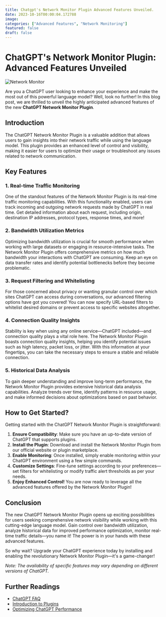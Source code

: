 ```yaml
---
title: Chatgpt's Network Monitor Plugin Advanced Features Unveiled.
date: 2023-10-16T00:00:04.172788
image: 
categories: ["Advanced Features", "Network Monitoring"]
featured: false
draft: false
---
```

# ChatGPT's Network Monitor Plugin: Advanced Features Unveiled

![Network Monitor](https://example.com/network-monitor.png)

Are you a ChatGPT user looking to enhance your experience and make the most out of this powerful language model? Well, look no further! In this blog post, we are thrilled to unveil the highly anticipated advanced features of the new **ChatGPT Network Monitor Plugin**.

## Introduction

The ChatGPT Network Monitor Plugin is a valuable addition that allows users to gain insights into their network traffic while using the language model. This plugin provides an enhanced level of control and visibility, making it easier for users to optimize their usage or troubleshoot any issues related to network communication.

## Key Features

### 1. Real-time Traffic Monitoring

One of the standout features of the Network Monitor Plugin is its real-time traffic monitoring capabilities. With this functionality enabled, users can track incoming and outgoing network requests made by ChatGPT in real time. Get detailed information about each request, including origin, destination IP addresses, protocol types, response times, and more!

### 2. Bandwidth Utilization Metrics

Optimizing bandwidth utilization is crucial for smooth performance when working with large datasets or engaging in resource-intensive tasks. The Network Monitor Plugin offers comprehensive metrics on how much bandwidth your interactions with ChatGPT are consuming. Keep an eye on data transfer rates and identify potential bottlenecks before they become problematic.

### 3. Request Filtering and Whitelisting

For those concerned about privacy or wanting granular control over which sites ChatGPT can access during conversations, our advanced filtering options have got you covered! You can now specify URL-based filters to whitelist desired domains or prevent access to specific websites altogether.

### 4. Connection Quality Insights

Stability is key when using any online service—ChatGPT included—and connection quality plays a vital role here. The Network Monitor Plugin boasts connection quality insights, helping you identify potential issues such as high latency, packet loss, or jitter. With this information at your fingertips, you can take the necessary steps to ensure a stable and reliable connection.

### 5. Historical Data Analysis

To gain deeper understanding and improve long-term performance, the Network Monitor Plugin provides extensive historical data analysis capabilities. Analyze trends over time, identify patterns in resource usage, and make informed decisions about optimizations based on past behavior.

## How to Get Started?

Getting started with the ChatGPT Network Monitor Plugin is straightforward:

1. **Ensure Compatibility**: Make sure you have an up-to-date version of ChatGPT that supports plugins.
2. **Install the Plugin**: Download and install the Network Monitor Plugin from our official website or plugin marketplace.
3. **Enable Monitoring**: Once installed, simply enable monitoring within your ChatGPT environment using a few simple commands.
4. **Customize Settings**: Fine-tune settings according to your preferences—set filters for whitelisting or modify traffic alert thresholds as per your needs.
5. **Enjoy Enhanced Control!** You are now ready to leverage all the advanced features offered by the Network Monitor Plugin!

## Conclusion

The new ChatGPT Network Monitor Plugin opens up exciting possibilities for users seeking comprehensive network visibility while working with this cutting-edge language model. Gain control over bandwidth utilization, analyze historical data for improved performance optimization, monitor real-time traffic details—you name it! The power is in your hands with these advanced features.

So why wait? Upgrade your ChatGPT experience today by installing and enabling the revolutionary Network Monitor Plugin—it's a game-changer!

*Note: The availability of specific features may vary depending on different versions of ChatGPT.*

## Further Readings

- [ChatGPT FAQ](https://example.com/chatgpt-faq)
- [Introduction to Plugins](https://example.com/intro-to-plugins)
- [Optimizing ChatGPT Performance](https://example.com/optimizing-chatgpt-performance)